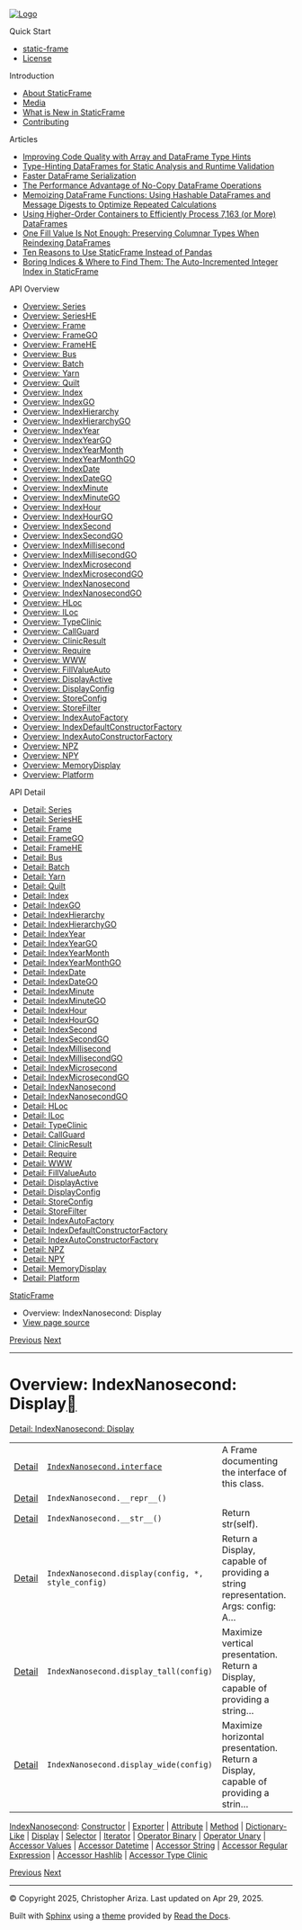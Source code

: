 [![Logo](../_static/sf-logo-web_icon-small.png)](../index.md)

Quick Start

* [static-frame](../readme.md)
* [License](../license.md)

Introduction

* [About StaticFrame](../intro.md)
* [Media](../intro.html#media)
* [What is New in StaticFrame](../new.md)
* [Contributing](../contributing.md)

Articles

* [Improving Code Quality with Array and DataFrame Type Hints](../articles/guard.md)
* [Type-Hinting DataFrames for Static Analysis and Runtime Validation](../articles/ftyping.md)
* [Faster DataFrame Serialization](../articles/serialize.md)
* [The Performance Advantage of No-Copy DataFrame Operations](../articles/no_copy.md)
* [Memoizing DataFrame Functions: Using Hashable DataFrames and Message Digests to Optimize Repeated Calculations](../articles/hash.md)
* [Using Higher-Order Containers to Efficiently Process 7,163 (or More) DataFrames](../articles/uhoc.md)
* [One Fill Value Is Not Enough: Preserving Columnar Types When Reindexing DataFrames](../articles/fill_value.md)
* [Ten Reasons to Use StaticFrame Instead of Pandas](../articles/upgrade.md)
* [Boring Indices & Where to Find Them: The Auto-Incremented Integer Index in StaticFrame](../articles/aiii.md)

API Overview

* [Overview: Series](series.md)
* [Overview: SeriesHE](series_he.md)
* [Overview: Frame](frame.md)
* [Overview: FrameGO](frame_go.md)
* [Overview: FrameHE](frame_he.md)
* [Overview: Bus](bus.md)
* [Overview: Batch](batch.md)
* [Overview: Yarn](yarn.md)
* [Overview: Quilt](quilt.md)
* [Overview: Index](index.md)
* [Overview: IndexGO](index_go.md)
* [Overview: IndexHierarchy](index_hierarchy.md)
* [Overview: IndexHierarchyGO](index_hierarchy_go.md)
* [Overview: IndexYear](index_year.md)
* [Overview: IndexYearGO](index_year_go.md)
* [Overview: IndexYearMonth](index_year_month.md)
* [Overview: IndexYearMonthGO](index_year_month_go.md)
* [Overview: IndexDate](index_date.md)
* [Overview: IndexDateGO](index_date_go.md)
* [Overview: IndexMinute](index_minute.md)
* [Overview: IndexMinuteGO](index_minute_go.md)
* [Overview: IndexHour](index_hour.md)
* [Overview: IndexHourGO](index_hour_go.md)
* [Overview: IndexSecond](index_second.md)
* [Overview: IndexSecondGO](index_second_go.md)
* [Overview: IndexMillisecond](index_millisecond.md)
* [Overview: IndexMillisecondGO](index_millisecond_go.md)
* [Overview: IndexMicrosecond](index_microsecond.md)
* [Overview: IndexMicrosecondGO](index_microsecond_go.md)
* [Overview: IndexNanosecond](index_nanosecond.md)
* [Overview: IndexNanosecondGO](index_nanosecond_go.md)
* [Overview: HLoc](hloc.md)
* [Overview: ILoc](iloc.md)
* [Overview: TypeClinic](type_clinic.md)
* [Overview: CallGuard](call_guard.md)
* [Overview: ClinicResult](clinic_result.md)
* [Overview: Require](require.md)
* [Overview: WWW](www.md)
* [Overview: FillValueAuto](fill_value_auto.md)
* [Overview: DisplayActive](display_active.md)
* [Overview: DisplayConfig](display_config.md)
* [Overview: StoreConfig](store_config.md)
* [Overview: StoreFilter](store_filter.md)
* [Overview: IndexAutoFactory](index_auto_factory.md)
* [Overview: IndexDefaultConstructorFactory](index_default_constructor_factory.md)
* [Overview: IndexAutoConstructorFactory](index_auto_constructor_factory.md)
* [Overview: NPZ](npz.md)
* [Overview: NPY](npy.md)
* [Overview: MemoryDisplay](memory_display.md)
* [Overview: Platform](platform.md)

API Detail

* [Detail: Series](../api_detail/series.md)
* [Detail: SeriesHE](../api_detail/series_he.md)
* [Detail: Frame](../api_detail/frame.md)
* [Detail: FrameGO](../api_detail/frame_go.md)
* [Detail: FrameHE](../api_detail/frame_he.md)
* [Detail: Bus](../api_detail/bus.md)
* [Detail: Batch](../api_detail/batch.md)
* [Detail: Yarn](../api_detail/yarn.md)
* [Detail: Quilt](../api_detail/quilt.md)
* [Detail: Index](../api_detail/index.md)
* [Detail: IndexGO](../api_detail/index_go.md)
* [Detail: IndexHierarchy](../api_detail/index_hierarchy.md)
* [Detail: IndexHierarchyGO](../api_detail/index_hierarchy_go.md)
* [Detail: IndexYear](../api_detail/index_year.md)
* [Detail: IndexYearGO](../api_detail/index_year_go.md)
* [Detail: IndexYearMonth](../api_detail/index_year_month.md)
* [Detail: IndexYearMonthGO](../api_detail/index_year_month_go.md)
* [Detail: IndexDate](../api_detail/index_date.md)
* [Detail: IndexDateGO](../api_detail/index_date_go.md)
* [Detail: IndexMinute](../api_detail/index_minute.md)
* [Detail: IndexMinuteGO](../api_detail/index_minute_go.md)
* [Detail: IndexHour](../api_detail/index_hour.md)
* [Detail: IndexHourGO](../api_detail/index_hour_go.md)
* [Detail: IndexSecond](../api_detail/index_second.md)
* [Detail: IndexSecondGO](../api_detail/index_second_go.md)
* [Detail: IndexMillisecond](../api_detail/index_millisecond.md)
* [Detail: IndexMillisecondGO](../api_detail/index_millisecond_go.md)
* [Detail: IndexMicrosecond](../api_detail/index_microsecond.md)
* [Detail: IndexMicrosecondGO](../api_detail/index_microsecond_go.md)
* [Detail: IndexNanosecond](../api_detail/index_nanosecond.md)
* [Detail: IndexNanosecondGO](../api_detail/index_nanosecond_go.md)
* [Detail: HLoc](../api_detail/hloc.md)
* [Detail: ILoc](../api_detail/iloc.md)
* [Detail: TypeClinic](../api_detail/type_clinic.md)
* [Detail: CallGuard](../api_detail/call_guard.md)
* [Detail: ClinicResult](../api_detail/clinic_result.md)
* [Detail: Require](../api_detail/require.md)
* [Detail: WWW](../api_detail/www.md)
* [Detail: FillValueAuto](../api_detail/fill_value_auto.md)
* [Detail: DisplayActive](../api_detail/display_active.md)
* [Detail: DisplayConfig](../api_detail/display_config.md)
* [Detail: StoreConfig](../api_detail/store_config.md)
* [Detail: StoreFilter](../api_detail/store_filter.md)
* [Detail: IndexAutoFactory](../api_detail/index_auto_factory.md)
* [Detail: IndexDefaultConstructorFactory](../api_detail/index_default_constructor_factory.md)
* [Detail: IndexAutoConstructorFactory](../api_detail/index_auto_constructor_factory.md)
* [Detail: NPZ](../api_detail/npz.md)
* [Detail: NPY](../api_detail/npy.md)
* [Detail: MemoryDisplay](../api_detail/memory_display.md)
* [Detail: Platform](../api_detail/platform.md)

[StaticFrame](../index.md)

* Overview: IndexNanosecond: Display
* [View page source](../_sources/api_overview/index_nanosecond-display.rst.txt)

[Previous](index_nanosecond-dictionary_like.html "Overview: IndexNanosecond: Dictionary-Like")
[Next](index_nanosecond-selector.html "Overview: IndexNanosecond: Selector")

---

# Overview: IndexNanosecond: Display[](#overview-indexnanosecond-display "Link to this heading")

[Detail: IndexNanosecond: Display](../api_detail/index_nanosecond-display.html#api-detail-indexnanosecond-display)

|  |  |  |
| --- | --- | --- |
| [Detail](../api_detail/index_nanosecond-display.html#api-sig-indexnanosecond-interface) | [`IndexNanosecond.interface`](../api_detail/index_nanosecond-display.html#IndexNanosecond.interface "IndexNanosecond.interface") | A Frame documenting the interface of this class. |
| [Detail](../api_detail/index_nanosecond-display.html#api-sig-indexnanosecond-repr) | `IndexNanosecond.__repr__()` |  |
| [Detail](../api_detail/index_nanosecond-display.html#api-sig-indexnanosecond-str) | `IndexNanosecond.__str__()` | Return str(self). |
| [Detail](../api_detail/index_nanosecond-display.html#api-sig-indexnanosecond-display) | `IndexNanosecond.display(config, *, style_config)` | Return a Display, capable of providing a string representation. Args: config: A… |
| [Detail](../api_detail/index_nanosecond-display.html#api-sig-indexnanosecond-display-tall) | `IndexNanosecond.display_tall(config)` | Maximize vertical presentation. Return a Display, capable of providing a string… |
| [Detail](../api_detail/index_nanosecond-display.html#api-sig-indexnanosecond-display-wide) | `IndexNanosecond.display_wide(config)` | Maximize horizontal presentation. Return a Display, capable of providing a strin… |

[IndexNanosecond](index_nanosecond.html#api-overview-indexnanosecond): [Constructor](index_nanosecond-constructor.html#api-overview-indexnanosecond-constructor) | [Exporter](index_nanosecond-exporter.html#api-overview-indexnanosecond-exporter) | [Attribute](index_nanosecond-attribute.html#api-overview-indexnanosecond-attribute) | [Method](index_nanosecond-method.html#api-overview-indexnanosecond-method) | [Dictionary-Like](index_nanosecond-dictionary_like.html#api-overview-indexnanosecond-dictionary-like) | [Display](#api-overview-indexnanosecond-display) | [Selector](index_nanosecond-selector.html#api-overview-indexnanosecond-selector) | [Iterator](index_nanosecond-iterator.html#api-overview-indexnanosecond-iterator) | [Operator Binary](index_nanosecond-operator_binary.html#api-overview-indexnanosecond-operator-binary) | [Operator Unary](index_nanosecond-operator_unary.html#api-overview-indexnanosecond-operator-unary) | [Accessor Values](index_nanosecond-accessor_values.html#api-overview-indexnanosecond-accessor-values) | [Accessor Datetime](index_nanosecond-accessor_datetime.html#api-overview-indexnanosecond-accessor-datetime) | [Accessor String](index_nanosecond-accessor_string.html#api-overview-indexnanosecond-accessor-string) | [Accessor Regular Expression](index_nanosecond-accessor_regular_expression.html#api-overview-indexnanosecond-accessor-regular-expression) | [Accessor Hashlib](index_nanosecond-accessor_hashlib.html#api-overview-indexnanosecond-accessor-hashlib) | [Accessor Type Clinic](index_nanosecond-accessor_type_clinic.html#api-overview-indexnanosecond-accessor-type-clinic)

[Previous](index_nanosecond-dictionary_like.html "Overview: IndexNanosecond: Dictionary-Like")
[Next](index_nanosecond-selector.html "Overview: IndexNanosecond: Selector")

---

© Copyright 2025, Christopher Ariza.
Last updated on Apr 29, 2025.

Built with [Sphinx](https://www.sphinx-doc.org/) using a
[theme](https://github.com/readthedocs/sphinx_rtd_theme)
provided by [Read the Docs](https://readthedocs.org).